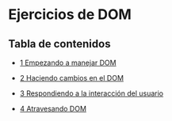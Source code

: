# Ejercicios de DOM

## Tabla de contenidos

- [1 Empezando a manejar DOM](https://github.com/DWEC-18-19/Ejercicios-DOM/tree/master/01-Empezando-a-manejar-DOM)


- [2 Haciendo cambios en el DOM](https://github.com/DWEC-18-19/Ejercicios-DOM/tree/master//02-Haciendo-cambios-en-el-DOM)


- [3 Respondiendo a la interacción del usuario](https://github.com/DWEC-18-19/Ejercicios-DOM/tree/master/03-Respondiendo-a-la-interacción-del-usuario)
 
- [4 Atravesando DOM](https://github.com/DWEC-18-19/Ejercicios-DOM/tree/master/04-Atravesando-DOM)

